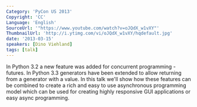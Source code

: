 ```yaml
---
Category: 'PyCon US 2013'
Copyright: 'CC'
Language: 'English'
SourceUrl: '"https://www.youtube.com/watch?v=oJQdX_w1vXY"'
ThumbnailUrl: 'http://i.ytimg.com/vi/oJQdX_w1vXY/hqdefault.jpg'
date: '2013-03-15'
speakers: [Dino Viehland]
tags: [talk]
---
```

In Python 3.2 a new feature was added for concurrent programming - futures. In Python 3.3 generators have been extended to allow returning from a generator with a value. In this talk we'll show how these features can be combined to create a rich and easy to use asynchronous programming model which can be used for creating highly responsive GUI applications or easy async programming. 
